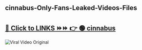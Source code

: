 
 ## cinnabus-Only-Fans-Leaked-Videos-Files

# <h2><a href="https://mediaupload.pro?cinnabus">🔗 Click to LINKS ⏩⏩ 👉 🟢 cinnabus </a></h2>

<a href="https://mediaupload.pro?cinnabus" rel="nofollow" data-target="animated-image.originalLink"><img src="https://i.ibb.co.com/xMMVF88/686577567.gif" alt="Viral Video Original" style="max-width: 100%; display: inline-block;" data-target="animated-image.originalImage"></a>